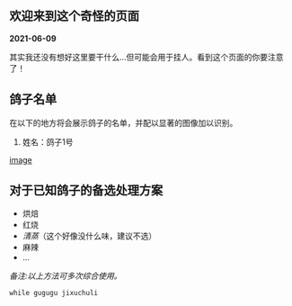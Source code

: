 ## 欢迎来到这个奇怪的页面

**2021-06-09**

其实我还没有想好这里要干什么...但可能会用于挂人。看到这个页面的你要注意了！

## 鸽子名单

在以下的地方将会展示鸽子的名单，并配以显著的图像加以识别。

1. 姓名：鸽子1号

[image](dove1.jpg)

## 对于已知鸽子的备选处理方案

- 烘焙
- 红烧
- _清蒸_（这个好像没什么味，建议不选）
- 麻辣
- ...

_备注:以上方法可多次综合使用。_

`while gugugu
    jixuchuli`
